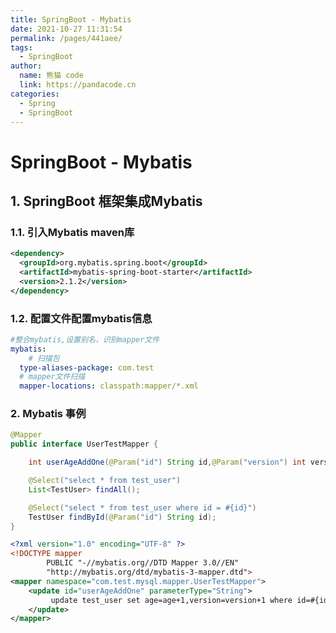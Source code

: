 ```yaml
---
title: SpringBoot - Mybatis
date: 2021-10-27 11:31:54
permalink: /pages/441aee/
tags: 
  - SpringBoot
author: 
  name: 熊猫 code
  link: https://pandacode.cn
categories: 
  - Spring
  - SpringBoot
---
```


# SpringBoot - Mybatis

## 1. SpringBoot 框架集成Mybatis

### 1.1. 引入Mybatis maven库

```xml
<dependency>
  <groupId>org.mybatis.spring.boot</groupId>
  <artifactId>mybatis-spring-boot-starter</artifactId>
  <version>2.1.2</version>
</dependency>
```

### 1.2. 配置文件配置mybatis信息

```yaml
#整合mybatis,设置别名，识别mapper文件
mybatis:
	# 扫描包
  type-aliases-package: com.test
  # mapper文件扫描
  mapper-locations: classpath:mapper/*.xml
```

### 2. Mybatis 事例

```java
@Mapper
public interface UserTestMapper {

    int userAgeAddOne(@Param("id") String id,@Param("version") int version);

    @Select("select * from test_user")
    List<TestUser> findAll();

    @Select("select * from test_user where id = #{id}")
    TestUser findById(@Param("id") String id);
}
```

```xml
<?xml version="1.0" encoding="UTF-8" ?>
<!DOCTYPE mapper
        PUBLIC "-//mybatis.org//DTD Mapper 3.0//EN"
        "http://mybatis.org/dtd/mybatis-3-mapper.dtd">
<mapper namespace="com.test.mysql.mapper.UserTestMapper">
    <update id="userAgeAddOne" parameterType="String">
         update test_user set age=age+1,version=version+1 where id=#{id} and version=#{version};
    </update>
</mapper>
```

